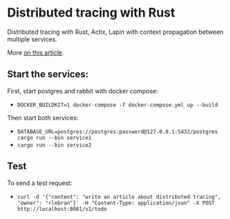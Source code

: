 # Distributed tracing with Rust

Distributed tracing with Rust, Actix, Lapin with context propagation between multiple services.

More [on this article](http://google.com).

## Start the services:

First, start postgres and rabbit with docker compose:
- `DOCKER_BUILDKIT=1 docker-compose -f docker-compose.yml up --build`

Then start both services:
- `DATABASE_URL=postgres://postgres:password@127.0.0.1:5432/postgres cargo run --bin service1`
- `cargo run --bin service2`


## Test

To send a test request:
- `curl -d '{"content": "write an article about distributed tracing", "owner": "rlebran"}' -H "Content-Type: application/json" -X POST http://localhost:8081/v1/todo`

